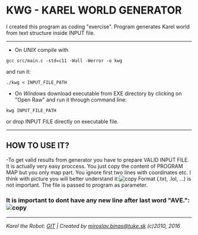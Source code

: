 # KWG - KAREL WORLD GENERATOR

I created this program as coding "exercise".
Program generates Karel world from text structure inside INPUT file.

---

- On *UNIX* compile with 
```console 
gcc src/main.c -std=c11 -Wall -Werror -o kwg 
``` 
and run it:
```console 
./kwg < INPUT_FILE_PATH
``` 

- On *Windows* download executable from EXE directory by clicking on "Open Raw" and run it through command line:
```console  
kwg INPUT_FILE_PATH
```
or drop INPUT FILE directly on executable file.

---

## HOW TO USE IT?
-To get valid results from generator you have to prepare VALID INPUT FILE. It is actually very easy proccess. You just copy the content of PROGRAM MAP but you only map part. You ignore first two lines with coordinates etc. I think with picture you will better understand it:![copy](https://i.imgur.com/8hsPq67.png) Format (.txt, .lol, ...) is not important. The file is passed to program as parameter. 
### It is important to dont have any new line after last word "AVE.": ![copy](https://i.imgur.com/oCgHpPi.png)

---

*Karel the Robot: [GIT](https://git.kpi.fei.tuke.sk/kpi/karel-the-robot) | Created by miroslav.binas@tuke.sk (c)2010, 2016*





